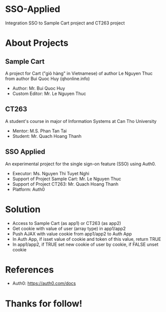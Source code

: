 # SSO-Applied
Integration SSO to Sample Cart project and CT263 project

# About Projects
## Sample Cart
A project for Cart ("giỏ hàng" in Vietnamese) of author Le Nguyen Thuc from author Bui Quoc Huy (qhonline.info)
* Author: Mr. Bui Quoc Huy
* Custom Editor: Mr. Le Nguyen Thuc

## CT263
A student's course in major of Information Systems at Can Tho University
* Mentor: M.S. Phan Tan Tai
* Student: Mr. Quach Hoang Thanh

## SSO Applied
An experimental project for the single sign-on feature (SSO) using Auth0.
* Executor: Ms. Nguyen Thi Tuyet Nghi
* Support of Project Sample Cart: Mr. Le Nguyen Thuc
* Support of Project CT263: Mr. Quach Hoang Thanh
* Platform: Auth0

# Solution
* Access to Sample Cart (as app1) or CT263 (as app2)
* Get cookie with value of user (array type) in app1/app2
* Push AJAX with value cookie from app1/app2 to Auth App
* In Auth App, if isset value of cookie and token of this value, return TRUE
* In app1/app2, if TRUE set new cookie of user by cookie, if FALSE unset cookie 

# References
* Auth0: https://auth0.com/docs

# Thanks for follow!

